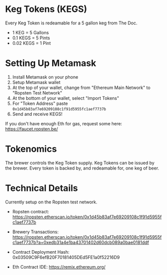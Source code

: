 # Keg Tokens (KEGS)

Every Keg Token is redeamable for a 5 gallon keg from The Doc.

- 1 KEG = 5 Gallons
- 0.1  KEGS = 5 Pints
- 0.02 KEGS = 1 Pint

# Setting Up Metamask

1. Install Metamask on your phone
2. Setup Metamask wallet
3. At the top of your wallet, change from "Ethereum Main Network" to "Ropsten Test Network"
4. At the bottom of your wallet, select "Import Tokens" 
5. For "Token Address" paste `0x1d45b83af7e69209108c1f91d5955fc1aef7737b`
6. Send and receive KEGS!

If you don't have enough Eth for gas, request some here: https://faucet.ropsten.be/

# Tokenomics 

The brewer controls the Keg Token supply. Keg Tokens can be issued by the brewer. Every token is backed by, and redeamable for, one keg of beer. 

# Technical Details

Currently setup on the Ropsten test network.

- Ropsten contract: https://ropsten.etherscan.io/token/0x1d45b83af7e69209108c1f91d5955fc1aef7737b

- Brewery Transactions: https://ropsten.etherscan.io/token/0x1d45b83af7e69209108c1f91d5955fc1aef7737b?a=0xedb31a4e1ba43701402d60dcb089a0bae0181ddf

- Contract Deployment Hash: 0x03509C9F6efB20F70181405DEd5FE1a0f52216D9

- Eth Contract IDE: https://remix.ethereum.org/
